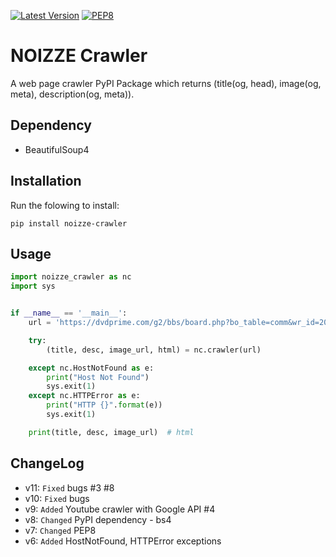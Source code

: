 [![Latest Version](https://img.shields.io/pypi/v/noizze-crawler.svg)](https://pypi.org/project/noizze-crawler/)
[![PEP8](https://img.shields.io/badge/code%20style-pep8-orange.svg)](https://www.python.org/dev/peps/pep-0008/)


# NOIZZE Crawler

A web page crawler PyPI Package which returns (title(og, head), image(og, meta), description(og, meta)).

## Dependency
* BeautifulSoup4

## Installation
Run the folowing to install:

```shell
pip install noizze-crawler
```

## Usage

```python
import noizze_crawler as nc
import sys


if __name__ == '__main__':
    url = 'https://dvdprime.com/g2/bbs/board.php?bo_table=comm&wr_id=20525678'

    try:
        (title, desc, image_url, html) = nc.crawler(url)

    except nc.HostNotFound as e:
        print("Host Not Found")
        sys.exit(1)
    except nc.HTTPError as e:
        print("HTTP {}".format(e))
        sys.exit(1)

    print(title, desc, image_url)  # html
```

## ChangeLog
* v11: `Fixed` bugs #3 #8 
* v10: `Fixed` bugs
* v9: `Added` Youtube crawler with Google API #4
* v8: `Changed` PyPI dependency - bs4
* v7: `Changed` PEP8 
* v6: `Added` HostNotFound, HTTPError exceptions